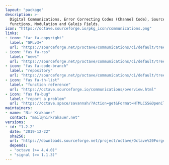```yaml
---
layout: "package"
description: >-
  Digital Communications, Error Correcting Codes (Channel Code), Source Code
  functions, Modulation and Galois Fields.
icon: "https://octave.sourceforge.io/pkg_icon/communications.png"
links:
- icon: "far fa-copyright"
  label: "GPLv3+"
  url: "https://sourceforge.net/p/octave/communications/ci/default/tree/COPYING"
- icon: "fas fa-rss"
  label: "news"
  url: "https://sourceforge.net/p/octave/communications/ci/default/tree/NEWS"
- icon: "fas fa-code-branch"
  label: "repository"
  url: "https://sourceforge.net/p/octave/communications/ci/default/tree/"
- icon: "fas fa-th-list"
  label: "function reference"
  url: "https://octave.sourceforge.io/communications/overview.html"
- icon: "fas fa-bug"
  label: "report a problem"
  url: "https://octave.space/savannah/?Action=get&Format=HTMLCSS&OpenClosed=open&Title=[octave%20forge]%20(communications)"
maintainers:
- name: "Nir Krakauer"
  contact: "mail@nirkrakauer.net"
versions:
- id: "1.2.2"
  date: "2019-12-22"
  sha256:
  url: "https://downloads.sourceforge.net/project/octave/Octave%20Forge%20Packages/Individual%20Package%20Releases/communications-1.2.2.tar.gz"
  depends:
  - "octave (>= 4.4.0)"
  - "signal (>= 1.1.3)"
---
```

